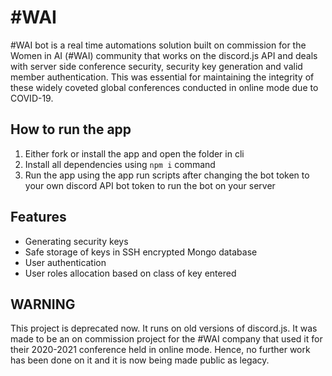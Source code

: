# #WAI
#WAI bot is a real time automations solution built on commission for the Women in AI (#WAI) community that works on the discord.js API and deals
with server side conference security, security key generation and valid member authentication. This was essential for maintaining the integrity of these
widely coveted global conferences conducted in online mode due to COVID-19. 

## How to run the app
1. Either fork or install the app and open the folder in cli
2. Install all dependencies using `npm i` command
3. Run the app using the app run scripts after changing the bot token to your own discord API bot token to run the bot on your server

## Features
 - Generating security keys
 - Safe storage of keys in SSH encrypted Mongo database
 - User authentication 
 - User roles allocation based on class of key entered
 
 ## WARNING
 This project is deprecated now. It runs on old versions of discord.js. It was made to be an on commission project for the #WAI company that used it for 
 their 2020-2021 conference held in online mode. Hence, no further work has been done on it and it is now being made public as legacy.
